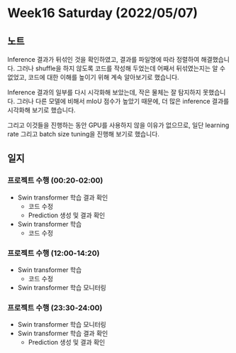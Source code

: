 # Week16 Saturday (2022/05/07)

## 노트

Inference 결과가 뒤섞인 것을 확인하였고, 결과를 파일명에 따라 정렬하여 해결했습니다. 그러나 shuffle을 하지 않도록 코드를 작성해 두었는데 어째서 뒤섞였는지는 알 수 없었고, 코드에 대한 이해를 높이기 위해 계속 알아보기로 했습니다.

Inference 결과의 일부를 다시 시각화해 보았는데, 작은 물체는 잘 탐지하지 못했습니다. 그러나 다른 모델에 비해서 mIoU 점수가 높았기 때문에, 더 많은 inference 결과를 시각화해 보기로 했습니다.

그리고 이것들을 진행하는 동안 GPU를 사용하지 않을 이유가 없으므로, 일단 learning rate 그리고 batch size tuning을 진행해 보기로 했습니다.

## 일지

### 프로젝트 수행 (00:20-02:00)

  * Swin transformer 학습 결과 확인
    * 코드 수정
    * Prediction 생성 및 결과 확인
  * Swin transformer 학습
    * 코드 수정

### 프로젝트 수행 (12:00-14:20)

  * Swin transformer 학습
    * 코드 수정
  * Swin transformer 학습 모니터링

### 프로젝트 수행 (23:30-24:00)

  * Swin transformer 학습 모니터링
  * Swin transformer 학습 결과 확인
    * Prediction 생성 및 결과 확인
